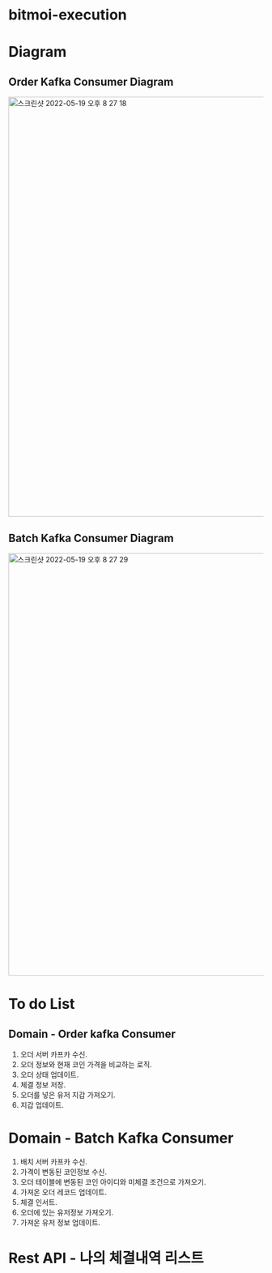 # bitmoi-execution

# Diagram
## Order Kafka Consumer Diagram
<img width="829" alt="스크린샷 2022-05-19 오후 8 27 18" src="https://user-images.githubusercontent.com/32088584/169283231-152815ed-cd9f-42f1-8fd0-7ddb0818463a.png">

## Batch Kafka Consumer Diagram
<img width="834" alt="스크린샷 2022-05-19 오후 8 27 29" src="https://user-images.githubusercontent.com/32088584/169283270-46f1aea4-86fb-438c-83bd-d5a32441c773.png">

# To do List
## Domain - Order kafka Consumer
1. 오더 서버 카프카 수신.
2. 오더 정보와 현재 코인 가격을 비교하는 로직.
3. 오더 상태 업데이트.
4. 체결 정보 저장.
5. 오더를 넣은 유저 지갑 가져오기.
6. 지갑 업데이트. 

# Domain - Batch Kafka Consumer
1. 배치 서버 카프카 수신.
2. 가격이 변동된 코인정보 수신.
3. 오더 테이블에 변동된 코인 아이디와 미체결 조건으로 가져오기.
4. 가져온 오더 레코드 업데이트.
5. 체결 인서트.
6. 오더에 있는 유저정보 가져오기.
7. 가져온 유저 정보 업데이트.

# Rest API - 나의 체결내역 리스트

